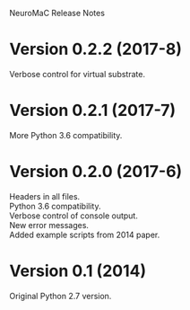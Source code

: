 NeuroMaC Release Notes

Version 0.2.2 (2017-8)
==========================
Verbose control for virtual substrate.

Version 0.2.1 (2017-7)
==========================
More Python 3.6 compatibility.

Version 0.2.0 (2017-6)
==========================
Headers in all files.  
Python 3.6 compatibility.  
Verbose control of console output.  
New error messages.  
Added example scripts from 2014 paper.

Version 0.1 (2014)
==========================
Original Python 2.7 version.



